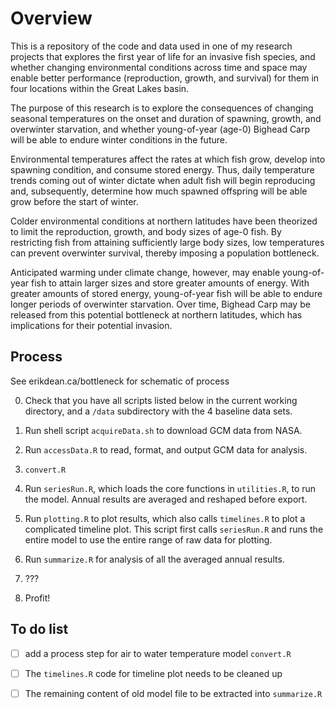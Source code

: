 Overview
================================================================================

This is a repository of the code and data used in one of my research projects
that explores the first year of life for an invasive fish species, and whether
changing environmental conditions across time and space may enable better
performance (reproduction, growth, and survival) for them in four locations
within the Great Lakes basin. 

The purpose of this research is to explore the consequences of changing seasonal
temperatures on the onset and duration of spawning, growth, and overwinter
starvation, and whether young-of-year (age-0) Bighead Carp will be able to
endure winter conditions in the future. 

Environmental temperatures affect the rates at which fish grow, develop into
spawning condition, and consume stored energy. Thus, daily temperature trends
coming out of winter dictate when adult fish will begin reproducing and,
subsequently, determine how much spawned offspring will be able grow before
the start of winter. 

Colder environmental conditions at northern latitudes have been
theorized to limit the reproduction, growth, and body sizes of age-0 fish.
By restricting fish from attaining sufficiently large body sizes,
low temperatures can prevent overwinter survival, 
thereby imposing a population bottleneck.

Anticipated warming under climate change, however, may enable young-of-year fish
to attain larger sizes and store greater amounts of energy. With greater amounts
of stored energy, young-of-year fish will be able to endure longer periods of
overwinter starvation. Over time, Bighead Carp may be released from this
potential bottleneck at northern latitudes, which has implications for their
potential invasion.


Process
--------------------------------------------------------------------------------

See erikdean.ca/bottleneck for schematic of process


0. Check that you have all scripts listed below in the current working
   directory, and a `/data` subdirectory with the 4 baseline data sets.

1. Run shell script `acquireData.sh` to download GCM data from NASA.

2. Run `accessData.R` to read, format, and output GCM data for analysis.

3. `convert.R`

4. Run `seriesRun.R`, which loads the core functions in `utilities.R`, 
   to run the model. Annual results are averaged and reshaped before export.

5. Run `plotting.R` to plot results, which also calls `timelines.R` to plot 
   a complicated timeline plot. This script first calls `seriesRun.R` and 
   runs the entire model to use the entire range of raw data for plotting.

6. Run `summarize.R` for analysis of all the averaged annual results.

7. ??? 

8. Profit!


To do list
--------------------------------------------------------------------------------

- [ ] add a process step for air to water temperature model `convert.R`

- [ ] The `timelines.R` code for timeline plot needs to be cleaned up

- [ ] The remaining content of old model file to be extracted into `summarize.R`


